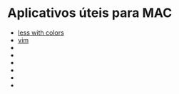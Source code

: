 # Aplicativos úteis para MAC
  * [less with colors](https://ole.michelsen.dk/blog/syntax-highlight-files-macos-terminal-less.html)
  * [vim](https://sourabhbajaj.com/mac-setup/Vim/README.html)
  * []()
  * []()
  * []()
  * []()
  * []()
  * []()
